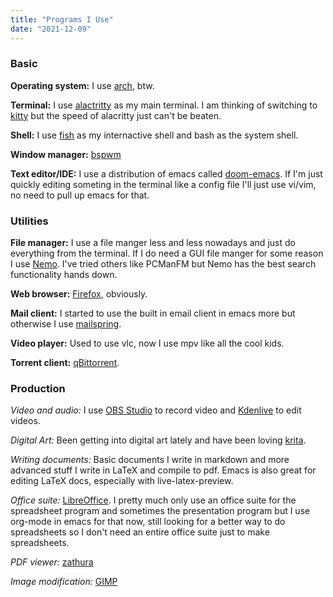 ```yaml
---
title: "Programs I Use"
date: "2021-12-09"
---
```


### Basic
**Operating system:**
I use [arch](https://archlinux.org/), btw.

**Terminal:**
I use [alactritty](https://alacritty.org/) as my main terminal. I am thinking of switching to [kitty](https://sw.kovidgoyal.net/kitty/) but the speed of alacritty just can't be beaten.

**Shell:**
I use [fish](https://fishshell.com/) as my internactive shell and bash as the system shell.

**Window manager:**
[bspwm](https://github.com/baskerville/bspwm)

**Text editor/IDE:**
I use a distribution of emacs called [doom-emacs](https://github.com/hlissner/doom-emacs). 
If I'm just quickly editing someting in the terminal like a config file I'll just use vi/vim, no need to pull up emacs for that.

### Utilities
**File manager:**
I use a file manger less and less nowadays and just do everything from the terminal. 
If I do need a GUI file manger for some reason I use [Nemo](https://wiki.archlinux.org/title/Nemo).
I've tried others like PCManFM but Nemo has the best search functionality hands down.

**Web browser:**
[Firefox](https://www.mozilla.org/en-US/firefox/new/), obviously.

**Mail client:**
I started to use the built in email client in emacs more but otherwise I use [mailspring](https://getmailspring.com/).

**Video player:**
Used to use vlc, now I use mpv like all the cool kids.

**Torrent client:**
[qBittorrent](https://www.qbittorrent.org/).

### Production
*Video and audio:*
I use [OBS Studio](https://obsproject.com/) to record video and [Kdenlive](https://kdenlive.org/en/) to edit videos.

*Digital Art:*
Been getting into digital art lately and have been loving [krita](https://krita.org/en/).

*Writing documents:*
Basic documents I write in markdown and more advanced stuff I write in LaTeX and compile to pdf. Emacs is also great for editing LaTeX docs, especially with live-latex-preview.

*Office suite:*
[LibreOffice](https://www.libreoffice.org/). I pretty much only use an office suite for the spreadsheet program and sometimes the presentation program but I use org-mode in emacs for that now, still looking for a better way to do spreadsheets so I don't need an entire office suite just to make spreadsheets.

*PDF viewer:*
[zathura](https://pwmt.org/projects/zathura/)

*Image modification:*
[GIMP](https://www.gimp.org/)
